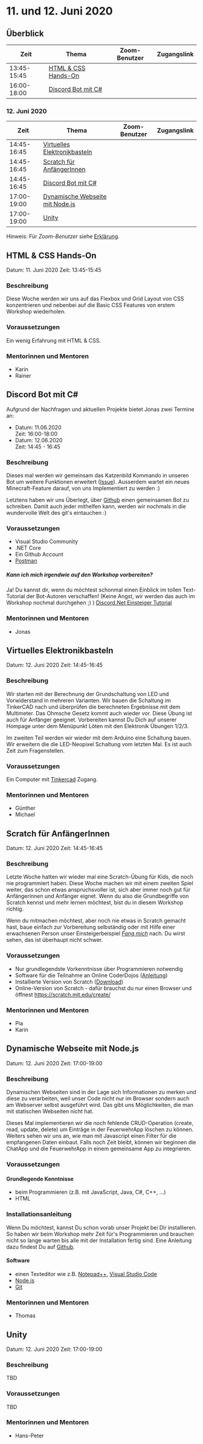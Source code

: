 # 11. und 12. Juni 2020

## Überblick

| Zeit         | Thema                                                              | Zoom-Benutzer | Zugangslink |
| ------------ | ------------------------------------------------------------------ | ------------- | ----------- |
| 13:45-15:45  | [HTML & CSS Hands-On](#html--css-hands-on)                         |               |             |
| 16:00-18:00  | [Discord Bot mit C#](#discord-bot-mit-c)                           |               |             |

### 12. Juni 2020

| Zeit         | Thema                                                              | Zoom-Benutzer | Zugangslink |
| ------------ | ------------------------------------------------------------------ | ------------- | ----------- |
| 14:45-16:45  | [Virtuelles Elektronikbasteln](#virtuelles-elektronikbasteln)      |               |             |
| 14:45-16:45  | [Scratch für AnfängerInnen](#scratch-für-anfängerinnen)            |               |             |
| 14:45-16:45  | [Discord Bot mit C#](#discord-bot-mit-c)                           |               |             |
| 17:00-19:00  | [Dynamische Webseite mit Node.js](#dynamische-webseite-mit-nodejs) |               |             |
| 17:00-19:00  | [Unity](#unity)                                                    |               |             |

Hinweis: Für _Zoom-Benutzer_ siehe [Erklärung](https://github.com/coderdojo-linz/coderdojo-online/blob/master/Zoom.md).


## HTML & CSS Hands-On

Datum: 11. Juni 2020
Zeit: 13:45-15:45

### Beschreibung

Diese Woche werden wir uns auf das Flexbox und Grid Layout von CSS konzentrieren und nebenbei auf die Basic CSS Features von erstem Workshop wiederholen.

### Voraussetzungen

Ein wenig Erfahrung mit HTML & CSS.

### Mentorinnen und Mentoren

- Karin
- Rainer


## Discord Bot mit C#

Aufgrund der Nachfragen und aktuellen Projekte bietet Jonas zwei Termine an:

* Datum: 11.06.2020<br/>
  Zeit: 16:00-18:00
* Datum: 12.06.2020<br/>
  Zeit: 14:45 - 16:45


### Beschreibung

Dieses mal werden wir gemeinsam das Katzenbild Kommando in unseren Bot um weitere Funktionen erweitert ([Issue](https://github.com/coderdojo-linz/DiscordBot-DotNet/issues/12)). Ausserdem wartet ein neues Minecraft-Feature darauf, von uns Implementiert zu werden :)

Letztens haben wir uns Überlegt, über [Github](https://github.com/coderdojo-linz/DiscordBot-DotNet) einen gemeinsamen Bot zu schreiben. Damit auch jeder mithelfen kann, werden wir nochmals in die wundervolle Welt des git's eintauchen :)

### Voraussetzungen

- Visual Studio Community
- .NET Core
- Ein Github Account
- [Postman](https://www.postman.com/downloads/)

##### Kann ich mich irgendwie auf den Workshop vorbereiten?

Ja! Du kannst dir, wenn du möchtest schonmal einen Einblick im tollen Text-Tutorial der Bot-Autoren verschaffen! (Keine Angst, wir werden das auch im Workshop nochmal durchgehen ;) ) [Discord.Net Einsteiger Tutorial](https://discord.foxbot.me/latest/guides/getting_started/installing.html)

### Mentorinnen und Mentoren

- Jonas


## Virtuelles Elektronikbasteln

Datum: 12. Juni 2020
Zeit: 14:45-16:45

### Beschreibung

Wir starten mit der Berechnung der Grundschaltung von LED und Vorwiderstand in mehreren Varianten. Wir bauen die Schaltung im TinkerCAD nach und überprüfen die berechneten Ergebnisse mit dem Multimeter. Das Ohmsche Gesetz kommt auch wieder vor. Diese Übung ist auch für Anfänger geeignet. Vorbereiten kannst Du Dich auf unserer Hompage unter dem Menüpunkt Löten mit den Elektronik Übungen 1/2/3.

Im zweiten Teil werden wir wieder mit dem Arduino eine Schaltung bauen. Wir erweitern die die LED-Neopixel Schaltung vom letzten Mal. Es ist auch Zeit zum Fragenstellen.

### Voraussetzungen

Ein Computer mit [Tinkercad](https://www.tinkercad.com) Zugang.

### Mentorinnen und Mentoren

- Günther
- Michael


## Scratch für AnfängerInnen

Datum: 12. Juni 2020
Zeit: 14:45-16:45

### Beschreibung

Letzte Woche hatten wir wieder mal eine Scratch-Übung für Kids, die noch nie programmiert haben. Diese Woche machen wir mit einem zweiten Spiel weiter, das schon etwas anspruchsvoller ist, sich aber immer noch gut für Anfängerinnen und Anfänger eignet. Wenn du also die Grundbegriffe von Scratch kennst und mehr lernen möchtest, bist du in diesem Workshop richtig.

Wenn du mitmachen möchtest, aber noch nie etwas in Scratch gemacht hast, baue einfach zur Vorbereitung selbständig oder mit Hilfe einer erwachsenen Person unser Einsteigerbeispiel [_Fang mich_](https://linz.coderdojo.net/trainingsanleitungen/scratch/scratch-fang-mich-v3.html) nach. Du wirst sehen, das ist überhaupt nicht schwer.

### Voraussetzungen

- Nur grundlegendste Vorkenntnisse über Programmieren notwendig
- Software für die Teilnahme an Online CoderDojos ([Anleitung](https://linz.coderdojo.net/online-coderdojo-tipps.html))
- Installierte Version von Scratch ([Download](https://scratch.mit.edu/download))
- Online-Version von Scratch - dafür brauchst du nur einen Browser und öffnest https://scratch.mit.edu/create/

### Mentorinnen und Mentoren

- Pia
- Karin


## Dynamische Webseite mit Node.js

Datum: 12. Juni 2020
Zeit: 17:00-19:00

### Beschreibung

Dynamischen Webseiten sind in der Lage sich Informationen zu merken und diese zu verarbeiten, weil unser Code nicht nur im Browser sondern auch am Webserver selbst ausgeführt wird. Das gibt uns Möglichkeiten, die man mit statischen Webseiten nicht hat.

Dieses Mal implementieren wir die noch fehlende CRUD-Operation (create, read, update, delete) um Einträge in der FeuerwehrApp löschen zu können. Weiters sehen wir uns an, wie man mit Javascript einen Filter für die empfangenen Daten einbaut. Falls noch Zeit bleibt, können wir beginnen die ChatApp und die FeuerwehrApp in einem gemeinsame App zu integrieren.

### Voraussetzungen

#### Grundlegende Kenntnisse

- beim Programmieren (z.B. mit JavaScript, Java, C#, C++, ...)
- HTML

### Installationsanleitung

Wenn Du möchtest, kannst Du schon vorab unser Projekt bei Dir installieren. So haben wir beim Workshop mehr Zeit für's Programmieren und brauchen nicht so lange warten bis alle mit der Installation fertig sind. Eine Anleitung dazu findest Du auf [Github](https://github.com/coderdojo-neusiedl/dynamic-webpage/tree/workshop-20200612).

#### Software

- einen Texteditor wie z.B. [Notepad++](https://notepad-plus-plus.org), [Visual Studio Code](https://code.visualstudio.com)
- [Node.js](https://nodejs.org/en/download/)
- [Git](https://git-scm.com/download/win)

### Mentorinnen und Mentoren

- Thomas


## Unity

Datum: 12. Juni 2020
Zeit: 17:00-19:00

### Beschreibung

TBD

### Voraussetzungen

TBD

### Mentorinnen und Mentoren

- Hans-Peter

